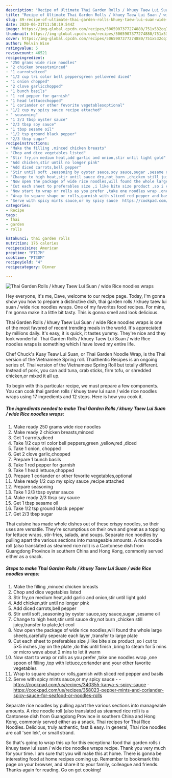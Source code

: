 ```yaml
---
description: "Recipe of Ultimate Thai Garden Rolls / khuey Taew Lui Suan / wide Rice noodles wraps"
title: "Recipe of Ultimate Thai Garden Rolls / khuey Taew Lui Suan / wide Rice noodles wraps"
slug: 89-recipe-of-ultimate-thai-garden-rolls-khuey-taew-lui-suan-wide-rice-noodles-wraps
date: 2020-06-21T11:58:19.544Z
image: https://img-global.cpcdn.com/recipes/5065907377274880/751x532cq70/thai-garden-rolls-khuey-taew-lui-suan-wide-rice-noodles-wraps-recipe-main-photo.jpg
thumbnail: https://img-global.cpcdn.com/recipes/5065907377274880/751x532cq70/thai-garden-rolls-khuey-taew-lui-suan-wide-rice-noodles-wraps-recipe-main-photo.jpg
cover: https://img-global.cpcdn.com/recipes/5065907377274880/751x532cq70/thai-garden-rolls-khuey-taew-lui-suan-wide-rice-noodles-wraps-recipe-main-photo.jpg
author: Melvin Wise
ratingvalue: 5
reviewcount: 46521
recipeingredient:
- "250 grams wide rice noodles"
- "2 chicken breastsminced"
- "1 carrotsdiced"
- "1/2 cup tri color bell peppersgreen yellowred diced"
- "1 onion chopped"
- "2 clove garlicchopped"
- "1 bunch basils"
- "1 red pepper for garnish"
- "1 head lettucechopped"
- "1 coriander or other fevorite vegetablesoptional"
- "1/2 cup my spicy sauce recipe attached"
- " seasoning"
- "1 2/3 tbsp oyster sauce"
- "2/3 tbsp soy sauce"
- "1 tbsp sesame oil"
- "1/2 tsp ground black pepper"
- "2/3 tbsp sugar"
recipeinstructions:
- "Make the filling ,minced chicken breasts"
- "Chop and dice vegetables listed"
- "Stir fry,on medium heat,add garlic and onion,stir until light gold"
- "Add chicken,stir until no longer pink"
- "Add diced carrots,bell pepper"
- "Stir until soft ,seasoning by oyster sauce,soy sauce,sugar ,sesame oil"
- "Change to high heat,stir until sauce dry,not burn ,chicken still juicy,transfer to plate,let cool"
- "Now open the package of wide rice noodles,will found the whole large sheets,carefully seperate each layer ,transfer to large plate"
- "Cut each sheet to preferables size ,i like bite size product ,so i cut to 5×5 inches ,lay on the plate ,do this until finish ,bring to steam for 5 mins or micro wave about 2 mins to let it warm"
- "Now start to wrap or rolls as you prefer ,take one noodles wrap ,one spoon of filling ,top with lettuce,coriander and your other favorite vegetables"
- "Wrap to square shape or rolls,garnish with sliced red pepper and basils"
- "Serve with spicy mints sauce,or my spicy sauce  https://cookpad.com/us/recipes/340355-kanya-s-spicy-sauce https://cookpad.com/us/recipes/358023-pepper-mints-and-coriander-spicy-sauce-for-seafood-or-noodles-rolls"
categories:
- Recipe
tags:
- thai
- garden
- rolls

katakunci: thai garden rolls 
nutrition: 176 calories
recipecuisine: American
preptime: "PT17M"
cooktime: "PT30M"
recipeyield: "4"
recipecategory: Dinner

---
```



![Thai Garden Rolls / khuey Taew Lui Suan / wide Rice noodles wraps](https://img-global.cpcdn.com/recipes/5065907377274880/751x532cq70/thai-garden-rolls-khuey-taew-lui-suan-wide-rice-noodles-wraps-recipe-main-photo.jpg)

Hey everyone, it's me, Dave, welcome to our recipe page. Today, I'm gonna show you how to prepare a distinctive dish, thai garden rolls / khuey taew lui suan / wide rice noodles wraps. One of my favorites food recipes. For mine, I'm gonna make it a little bit tasty. This is gonna smell and look delicious.

Thai Garden Rolls / khuey Taew Lui Suan / wide Rice noodles wraps is one of the most favored of recent trending meals in the world. It's appreciated by millions daily. It's easy, it is quick, it tastes yummy. They're nice and they look wonderful. Thai Garden Rolls / khuey Taew Lui Suan / wide Rice noodles wraps is something which I have loved my entire life.

Chef Chuck&#39;s Kuay Teaw Lui Suan, or Thai Garden Noodle Wrap, is the Thai version of the Vietnamese Spring roll. Thaithentic Recipes is an ongoing series of. Thai version of the Vietnamese Spring Roll but totally different. Instead of pork, you can add tuna, crab sticks, firm tofu, or shredded chicken,or mixed it all up.


To begin with this particular recipe, we must prepare a few components. You can cook thai garden rolls / khuey taew lui suan / wide rice noodles wraps using 17 ingredients and 12 steps. Here is how you cook it.

<!--inarticleads1-->

##### The ingredients needed to make Thai Garden Rolls / khuey Taew Lui Suan / wide Rice noodles wraps:

1. Make ready 250 grams wide rice noodles
1. Make ready 2 chicken breasts,minced
1. Get 1 carrots,diced
1. Take 1/2 cup tri color bell peppers,green ,yellow,red ,diced
1. Take 1 onion, chopped
1. Get 2 clove garlic,chopped
1. Prepare 1 bunch basils
1. Take 1 red pepper for garnish
1. Take 1 head lettuce,chopped
1. Prepare 1 coriander or other fevorite vegetables,optional
1. Make ready 1/2 cup my spicy sauce ,recipe attached
1. Prepare  seasoning
1. Take 1 2/3 tbsp oyster sauce
1. Make ready 2/3 tbsp soy sauce
1. Get 1 tbsp sesame oil
1. Take 1/2 tsp ground black pepper
1. Get 2/3 tbsp sugar


Thai cuisine has made whole dishes out of these crispy noodles, so their uses are versatile. They&#39;re scrumptious on their own and great as a topping for lettuce wraps, stir-fries, salads, and soups. Separate rice noodles by pulling apart the various sections into manageable amounts. A rice noodle roll (also translated as steamed rice roll) is a Cantonese dish from Guangdong Province in southern China and Hong Kong, commonly served either as a snack. 

<!--inarticleads2-->

##### Steps to make Thai Garden Rolls / khuey Taew Lui Suan / wide Rice noodles wraps:

1. Make the filling ,minced chicken breasts
1. Chop and dice vegetables listed
1. Stir fry,on medium heat,add garlic and onion,stir until light gold
1. Add chicken,stir until no longer pink
1. Add diced carrots,bell pepper
1. Stir until soft ,seasoning by oyster sauce,soy sauce,sugar ,sesame oil
1. Change to high heat,stir until sauce dry,not burn ,chicken still juicy,transfer to plate,let cool
1. Now open the package of wide rice noodles,will found the whole large sheets,carefully seperate each layer ,transfer to large plate
1. Cut each sheet to preferables size ,i like bite size product ,so i cut to 5×5 inches ,lay on the plate ,do this until finish ,bring to steam for 5 mins or micro wave about 2 mins to let it warm
1. Now start to wrap or rolls as you prefer ,take one noodles wrap ,one spoon of filling ,top with lettuce,coriander and your other favorite vegetables
1. Wrap to square shape or rolls,garnish with sliced red pepper and basils
1. Serve with spicy mints sauce,or my spicy sauce -  - https://cookpad.com/us/recipes/340355-kanya-s-spicy-sauce - https://cookpad.com/us/recipes/358023-pepper-mints-and-coriander-spicy-sauce-for-seafood-or-noodles-rolls


Separate rice noodles by pulling apart the various sections into manageable amounts. A rice noodle roll (also translated as steamed rice roll) is a Cantonese dish from Guangdong Province in southern China and Hong Kong, commonly served either as a snack. Thai recipes for Thai Rice Noodles. Delicious, truly authentic, fast &amp; easy. In general, Thai rice noodles are call &#39;sen lek&#39;, or small strand. 

So that's going to wrap this up for this exceptional food thai garden rolls / khuey taew lui suan / wide rice noodles wraps recipe. Thank you very much for your time. I am sure that you will make this at home. There is gonna be interesting food at home recipes coming up. Remember to bookmark this page on your browser, and share it to your family, colleague and friends. Thanks again for reading. Go on get cooking!

